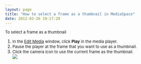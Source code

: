 ```yaml
---
layout: page
title: "How to select a frame as a thumbnail in MediaSpace"
date: 2012-03-26 19:17:29
---
```


<p class="mce-procedure">
  <span style="font-size: small;">To select a frame as a thumbnail</span>
</p>

1.  <span style="font-size: small;">In the <a href="http://knowledge.kaltura.com/faq/how-edit-media-mediaspace">Edit Media</a> window, click <strong>Play</strong> in the media player.</span>
2.  <span style="font-size: small;">Pause the player at the frame that you want to use as a thumbnail.</span>
3.  <span style="font-size: small;">Click the camera icon to use the current frame as the thumbnail.<br /><img src="{{site.url}}/assets/436">